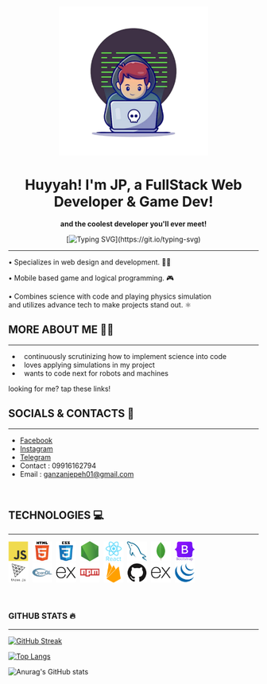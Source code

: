 
<div id="header" align="center">
  <img src="https://github.com/jepeh/jepeh/blob/jepeh.github.io/20230727_205426.png" width="300">

 # Huyyah! I'm JP,  a FullStack Web Developer & Game Dev!
**and the coolest developer you'll ever meet!**

[![Typing SVG](https://readme-typing-svg.demolab.com/?lines=FullStack+Web+Developer;Eat+>+Code+>+Coffee+>+Sleep;repeat("life")&center=true)](https://git.io/typing-svg)

</div>

***

<p>• Specializes in web design and development. 👨‍💻</p>
<p>• Mobile based game and logical programming. 🎮</p>
<p>• Combines science with code and playing physics simulation <br />
and utilizes advance tech to make projects stand out. ⚛️</p>


## MORE ABOUT ME 🧑‍🔬

***

- &nbsp; continuously scrutinizing how to implement science into code
- &nbsp; loves applying simulations in my project
- &nbsp; wants to code next for robots and machines


looking for me? tap these links!
## SOCIALS & CONTACTS 🤳

***

- [Facebook](fb.com/jepehkun)
- [Instagram](instagram.com/jepeh_____)
- [Telegram](t.me/jepeh123)
- Contact : 09916162794
- Email : ganzanjepeh01@gmail.com

<br/>

## TECHNOLOGIES 💻

***

<div>
   
   <img src="https://github.com/devicons/devicon/blob/master/icons/javascript/javascript-original.svg" title="JavaScript" alt="JavaScript" width="40" height="40"/>&nbsp;
 <img src="https://github.com/devicons/devicon/blob/master/icons/html5/html5-original-wordmark.svg" title="HTML5" alt="HTML5ñ" width="40" height="40"/>&nbsp;
 <img src="https://github.com/devicons/devicon/blob/master/icons/css3/css3-original-wordmark.svg" title="CSS3" alt="CSS3" width="40" height="40"/>&nbsp;
 <img src="https://github.com/devicons/devicon/blob/master/icons/nodejs/nodejs-original.svg" title="NodeJS" alt="NodeJSt" width="40" height="40"/>&nbsp;
 <img src="https://github.com/devicons/devicon/blob/master/icons/react/react-original-wordmark.svg" title="React" alt="ReactJS" width="40" height="40"/>&nbsp;
 <img src="https://github.com/devicons/devicon/blob/master/icons/mysql/mysql-original.svg" title="Java" alt="mySQL" width="40" height="40"/>&nbsp;
 <img src="https://github.com/devicons/devicon/blob/master/icons/mongodb/mongodb-original.svg" title="Java" alt="MongoDB" width="40" height="40"/>&nbsp;
 <img src="https://github.com/devicons/devicon/blob/master/icons/bootstrap/bootstrap-original-wordmark.svg" title="Java" alt="Bootstrap" width="40" height="40"/>&nbsp;
   <br/>
 <img src="https://github.com/devicons/devicon/blob/master/icons/threejs/threejs-original-wordmark.svg" title="Java" alt="threeJS" width="40" height="40"/>&nbsp;
 <img src="https://github.com/devicons/devicon/blob/master/icons/opengl/opengl-original.svg" title="Java" alt="WebGL" width="40" height="40"/>&nbsp;
 <img src="https://github.com/devicons/devicon/blob/master/icons/express/express-original.svg" title="Java" backgroundColor="white" alt="Express" width="40" height="40"/>&nbsp;
   <img src="https://github.com/devicons/devicon/blob/master/icons/npm/npm-original-wordmark.svg" title="Java" alt="NPM" width="40" height="40"/>&nbsp;
<img src="https://github.com/devicons/devicon/blob/master/icons/firebase/firebase-plain.svg" title="Java" alt="Firebase" width="40" height="40"/>&nbsp;
<img src="https://github.com/devicons/devicon/blob/master/icons/github/github-original.svg" title="Java" alt="Github" width="40" height="40" backgroundColor="white"/>&nbsp;
<img src="https://github.com/devicons/devicon/blob/master/icons/express/express-original.svg" title="Java" alt="Express" width="40" height="40"/>&nbsp;
<img src="https://github.com/devicons/devicon/blob/master/icons/jquery/jquery-original.svg" title="Java" alt="jQuery" width="40" height="40"/>&nbsp;
</div>

<br/>

### GITHUB STATS 🔥

***

[![GitHub Streak](https://streak-stats.demolab.com/?user=jepeh&theme=dark)](https://git.io/streak-stats)

[![Top Langs](https://github-readme-stats.vercel.app/api/top-langs/?username=jepeh&layout=compact&theme=vision-friendly-dark)](https://github.com/anuraghazra/github-readme-stats)

![Anurag's GitHub stats](https://github-readme-stats.vercel.app/api?username=jepeh&show_icons=true&theme=radical)
